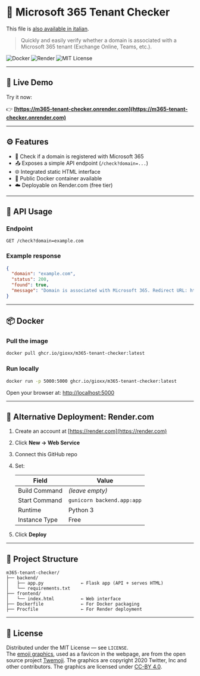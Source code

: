 # 🧠 Microsoft 365 Tenant Checker

This file is [also available in italian](README-IT.md).

> Quickly and easily verify whether a domain is associated with a Microsoft 365 tenant (Exchange Online, Teams, etc.).

![Docker](https://img.shields.io/badge/Docker-ready-blue?logo=docker)
![Render](https://img.shields.io/badge/Hosted%20on-Render.com-blueviolet?logo=render)
![MIT License](https://img.shields.io/github/license/gioxx/m365-tenant-checker)

---

## 🚀 Live Demo

Try it now:

👉 **[https://m365-tenant-checker.onrender.com](https://m365-tenant-checker.onrender.com)**

---

## ⚙️ Features

- 🔎 Check if a domain is registered with Microsoft 365
- 📤 Exposes a simple API endpoint (`/check?domain=...`)
- 🌐 Integrated static HTML interface
- 🐳 Public Docker container available
- ☁️ Deployable on Render.com (free tier)

---

## 🧪 API Usage

### Endpoint

```
GET /check?domain=example.com
```

### Example response

```json
{
  "domain": "example.com",
  "status": 200,
  "found": true,
  "message": "Domain is associated with Microsoft 365. Redirect URL: https://outlook.office365.com/autodiscover/autodiscover.xml"
}
```

---

## 📦 Docker

### Pull the image

```bash
docker pull ghcr.io/gioxx/m365-tenant-checker:latest
```

### Run locally

```bash
docker run -p 5000:5000 ghcr.io/gioxx/m365-tenant-checker:latest
```

Open your browser at: [http://localhost:5000](http://localhost:5000)

---

## 🧰 Alternative Deployment: Render.com

1. Create an account at [https://render.com](https://render.com)
2. Click **New → Web Service**
3. Connect this GitHub repo
4. Set:

   | Field            | Value                            |
   |------------------|----------------------------------|
   | Build Command     | *(leave empty)*                |
   | Start Command     | `gunicorn backend.app:app`      |
   | Runtime           | Python 3                        |
   | Instance Type     | Free                            |

5. Click **Deploy**

---

## 📁 Project Structure

```
m365-tenant-checker/
├── backend/
│   ├── app.py              ← Flask app (API + serves HTML)
│   └── requirements.txt
├── frontend/
│   └── index.html          ← Web interface
├── Dockerfile              ← For Docker packaging
├── Procfile                ← For Render deployment
```

---

## 📝 License

Distributed under the MIT License — see `LICENSE`.  
The [emoji graphics](https://github.com/twitter/twemoji/blob/master/assets/svg/1f9e0.svg), used as a favicon in the webpage, are from the open source project [Twemoji](https://twemoji.twitter.com/). The graphics are copyright 2020 Twitter, Inc and other contributors. The graphics are licensed under [CC-BY 4.0](https://creativecommons.org/licenses/by/4.0/).
